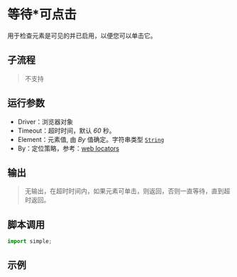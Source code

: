 # 等待*可点击
用于检查元素是可见的并已启用，以便您可以单击它。

## 子流程
> 不支持


## 运行参数
* Driver：浏览器对象
* Timeout：超时时间，默认 *60* 秒。
* Element：元素值, 由 *By* 值确定。字符串类型 [`String`](./types/String.md)
* By：定位策略，参考：[web locators](./intro/webdriver/locators.md)


## 输出

> 无输出，在超时时间内，如果元素可单击，则返回，否则一直等待，直到超时返回。


## 脚本调用

```python
import simple;

```

## 示例